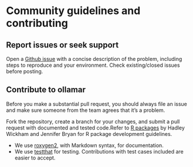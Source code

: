 # Community guidelines and contributing

## Report issues or seek support

Open a [Github issue](https://github.com/hauselin/ollama-r/issues) with a concise description of the problem, including steps to reproduce and your environment. Check existing/closed issues before posting. 

## Contribute to ollamar

Before you make a substantial pull request, you should always file an issue and make sure someone from the team agrees that it’s a problem. 

Fork the repository, create a branch for your changes, and submit a pull request with documented and tested code.Refer to [R packages](https://r-pkgs.org/) by Hadley Wickham and Jennifer Bryan for R package development guidelines.

- We use [roxygen2](https://roxygen2.r-lib.org/), with Markdown syntax, for documentation. 
- We use [testthat](https://testthat.r-lib.org/) for testing. Contributions with test cases included are easier to accept. 


